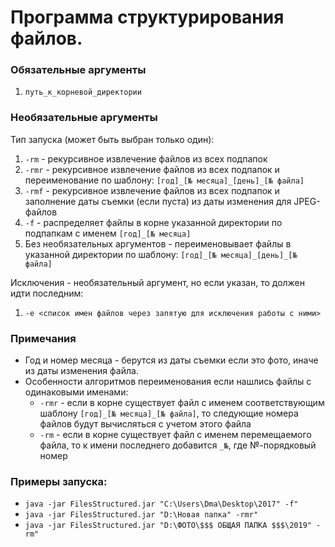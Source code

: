 # Программа структурирования файлов.

### Обязательные аргументы
1. ```путь_к_корневой_директории```

### Необязательные аргументы

Тип запуска (может быть выбран только один):

1. ```-rm``` - рекурсивное извлечение файлов из всех подпапок
1. ```-rmr``` - рекурсивное извлечение файлов из всех подпапок и переименование по шаблону: ```[год]_[№ месяца]_[день]_[№ файла]```
1. ```-rmf``` - рекурсивное извлечение файлов из всех подпапок и заполнение даты съемки (если пуста) из даты изменения для JPEG-файлов
1. ```-f``` - распределяет файлы в корне указанной директории по подпапкам с именем ```[год]_[№ месяца]```
1. Без необязательных аргументов - переименовывает файлы в указанной директории по шаблону: ```[год]_[№ месяца]_[день]_[№ файла]```
                    
Исключения - необязательный аргумент, но если указан, то должен идти последним:
1. ```-e <список имен файлов через запятую для исключения работы с ними>``` 

### Примечания
+ Год и номер месяца - берутся из даты съемки если это фото, иначе из даты изменения файла.
+ Особенности алгоритмов переименования если нашлись файлы с одинаковыми именами:
    + ```-rmr``` - если в корне существует файл с именем соответствующим шаблону ```[год]_[№ месяца]_[№ файла]```, то следующие номера файлов будут вычисляться с учетом этого файла
    + ```-rm``` - если в корне существует файл с именем перемещаемого файла, то к имени последнего добавится ```_№```, где №-порядковый номер
### Примеры запуска:
+ ```java -jar FilesStructured.jar "C:\Users\Dma\Desktop\2017" -f"```
+ ```java -jar FilesStructured.jar "D:\Новая папка" -rmr"```
+ ```java -jar FilesStructured.jar "D:\ФОТО\$$$ ОБЩАЯ ПАПКА $$$\2019" -rm"```
